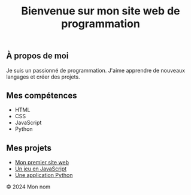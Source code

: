 <!DOCTYPE html>
<html lang="fr">
<head>
    <meta charset="UTF-8">
    <meta name="viewport" content="width=device-width, initial-scale=1.0">
    <title>Mon site web de programmation</title>
    <link rel="stylesheet" href="style.css">
</head>
<body>
    <header>
        <h1>Bienvenue sur mon site web de programmation</h1>
    </header>
    <main>
        <section>
            <h2>À propos de moi</h2>
            <p>Je suis un passionné de programmation. J'aime apprendre de nouveaux langages et créer des projets.</p>
        </section>
        <section>
            <h2>Mes compétences</h2>
            <ul>
                <li>HTML</li>
                <li>CSS</li>
                <li>JavaScript</li>
                <li>Python</li>
            </ul>
        </section>
        <section>
            <h2>Mes projets</h2>
            <ul>
                <li><a href="#">Mon premier site web</a></li>
                <li><a href="#">Un jeu en JavaScript</a></li>
                <li><a href="#">Une application Python</a></li>
            </ul>
        </section>
    </main>
    <footer>
        <p>&copy; 2024 Mon nom</p>
    </footer>
</body>
</html>

